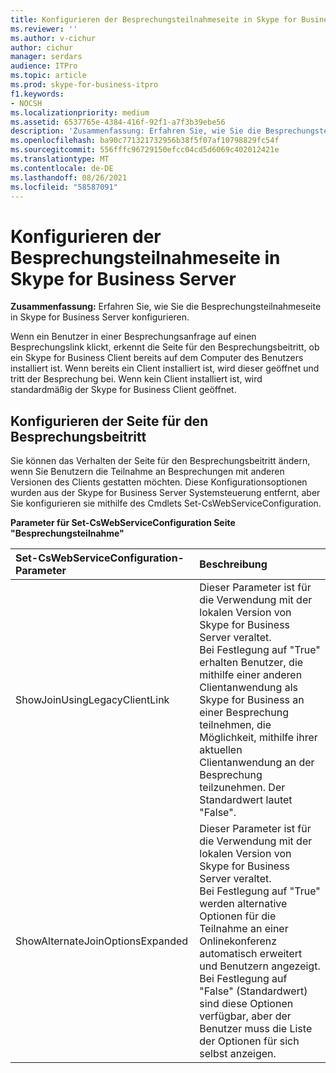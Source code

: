 ```yaml
---
title: Konfigurieren der Besprechungsteilnahmeseite in Skype for Business Server
ms.reviewer: ''
ms.author: v-cichur
author: cichur
manager: serdars
audience: ITPro
ms.topic: article
ms.prod: skype-for-business-itpro
f1.keywords:
- NOCSH
ms.localizationpriority: medium
ms.assetid: 6537765e-4384-416f-92f1-a7f3b39ebe56
description: 'Zusammenfassung: Erfahren Sie, wie Sie die Besprechungsteilnahmeseite in Skype for Business Server konfigurieren.'
ms.openlocfilehash: ba90c771321732956b38f5f07af10798829fc54f
ms.sourcegitcommit: 556fffc96729150efcc04cd5d6069c402012421e
ms.translationtype: MT
ms.contentlocale: de-DE
ms.lasthandoff: 08/26/2021
ms.locfileid: "58587091"
---
```

# <a name="configure-the-meeting-join-page-in-skype-for-business-server"></a>Konfigurieren der Besprechungsteilnahmeseite in Skype for Business Server
 
**Zusammenfassung:** Erfahren Sie, wie Sie die Besprechungsteilnahmeseite in Skype for Business Server konfigurieren.
  
Wenn ein Benutzer in einer Besprechungsanfrage auf einen Besprechungslink klickt, erkennt die Seite für den Besprechungsbeitritt, ob ein Skype for Business Client bereits auf dem Computer des Benutzers installiert ist. Wenn bereits ein Client installiert ist, wird dieser geöffnet und tritt der Besprechung bei. Wenn kein Client installiert ist, wird standardmäßig der Skype for Business Client geöffnet. 
  
## <a name="configure-the-meeting-join-page"></a>Konfigurieren der Seite für den Besprechungsbeitritt

Sie können das Verhalten der Seite für den Besprechungsbeitritt ändern, wenn Sie Benutzern die Teilnahme an Besprechungen mit anderen Versionen des Clients gestatten möchten. Diese Konfigurationsoptionen wurden aus der Skype for Business Server Systemsteuerung entfernt, aber Sie konfigurieren sie mithilfe des Cmdlets Set-CsWebServiceConfiguration.
  
**Parameter für Set-CsWebServiceConfiguration Seite "Besprechungsteilnahme"**

|**Set-CsWebServiceConfiguration-Parameter**|**Beschreibung**|
|:-----|:-----|
|ShowJoinUsingLegacyClientLink  <br/> |Dieser Parameter ist für die Verwendung mit der lokalen Version von Skype for Business Server veraltet.  <br/> Bei Festlegung auf "True" erhalten Benutzer, die mithilfe einer anderen Clientanwendung als Skype for Business an einer Besprechung teilnehmen, die Möglichkeit, mithilfe ihrer aktuellen Clientanwendung an der Besprechung teilzunehmen. Der Standardwert lautet "False".  <br/> |
|ShowAlternateJoinOptionsExpanded  <br/> |Dieser Parameter ist für die Verwendung mit der lokalen Version von Skype for Business Server veraltet.  <br/>  Bei Festlegung auf "True" werden alternative Optionen für die Teilnahme an einer Onlinekonferenz automatisch erweitert und Benutzern angezeigt. Bei Festlegung auf "False" (Standardwert) sind diese Optionen verfügbar, aber der Benutzer muss die Liste der Optionen für sich selbst anzeigen.  <br/> |
   

